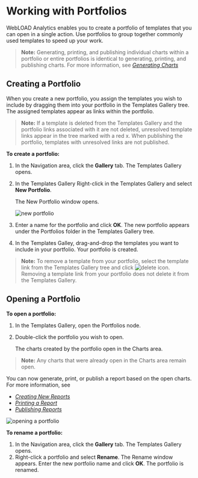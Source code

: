 # Working with Portfolios

WebLOAD Analytics enables you to create a portfolio of templates that you can open in a single action. Use portfolios to group together commonly used templates to speed up your work.  

> **Note:** Generating, printing, and publishing individual charts within a portfolio or entire portfolios is identical to generating, printing, and publishing charts. For more information, see [*Generating Charts* ](generating_charts.md) 



## Creating a Portfolio

When you create a new portfolio, you assign the templates you wish to include by dragging them into your portfolio in the Templates Gallery tree. The assigned templates appear as links within the portfolio. 

> **Note:** If a template is deleted from the Templates Gallery and the portfolio links associated with it are not deleted, unresolved template links appear in the tree marked with a red x. When publishing the portfolio, templates with unresolved links are not published. 



**To create a portfolio:** 

1. In the Navigation area, click the **Gallery** tab. The Templates Gallery opens. 

1. In the Templates Gallery Right-click in the Templates Gallery and select **New Portfolio**.  

    The New Portfolio window opens. 

    ![new portfolio](../images/new_portfolio.png)

   

1. Enter a name for the portfolio and click **OK**. The new portfolio appears under the Portfolios folder in the Templates Gallery tree. 

1. In the Templates Galley, drag-and-drop the templates you want to include in your portfolio. 
    Your portfolio is created. 

   

> **Note:** To remove a template from your portfolio, select the template link from the  Templates Gallery tree and click ![delete icon](../images/delete_icon.png). Removing a template link from your portfolio does not delete it from the Templates Gallery. 



## Opening a Portfolio

**To open a portfolio:** 

1. In the Templates Gallery, open the Portfolios node. 
1. Double-click the portfolio you wish to open.  

     The charts created by the portfolio open in the Charts area. 

> **Note:** Any charts that were already open in the Charts area remain open. 

You can now generate, print, or publish a report based on the open charts. For more information, see 

- [*Creating New Reports* ](generating_reports.md#creating-new-reports) 
- [*Printing a Report* ](generating_reports.md#printing-a-report) 
- [*Publishing Reports* ](generating_reports.md#publishing-reports) 

![opening a portfolio](../images/open_portfolio.jpeg)



**To rename a portfolio:**  

1. In the Navigation area, click the **Gallery** tab. The Templates Gallery opens. 
2. Right-click a portfolio and select **Rename**. The Rename window appears. Enter the new portfolio name and click **OK**. The portfolio is renamed.

